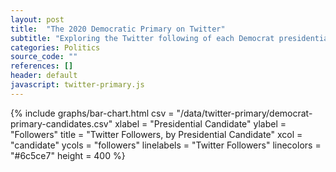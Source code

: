 ```yaml
---
layout: post
title:  "The 2020 Democratic Primary on Twitter"
subtitle: "Exploring the Twitter following of each Democrat presidential candidate."
categories: Politics
source_code: ""
references: []
header: default
javascript: twitter-primary.js
---
```


{% include graphs/bar-chart.html csv = "/data/twitter-primary/democrat-primary-candidates.csv" xlabel = "Presidential Candidate" ylabel = "Followers" title = "Twitter Followers, by Presidential Candidate" xcol = "candidate" ycols = "followers" linelabels = "Twitter Followers" linecolors = "#6c5ce7" height = 400 %}
